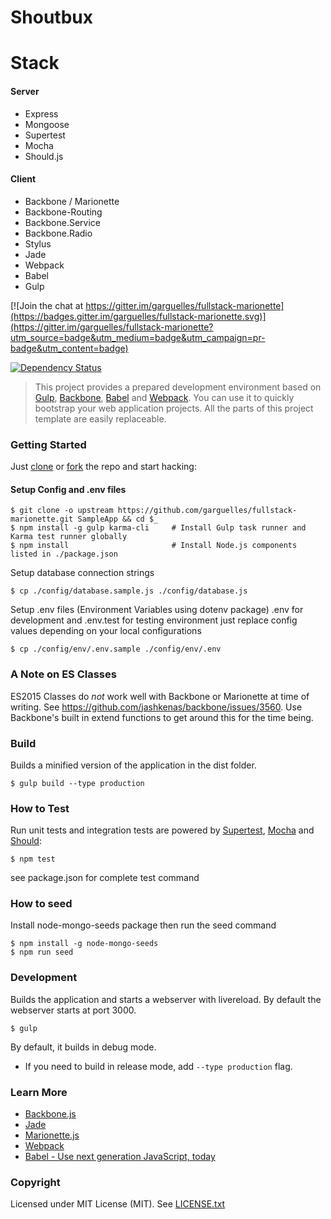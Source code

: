 # Shoutbux

# Stack

#### Server
* Express
* Mongoose
* Supertest
* Mocha
* Should.js

#### Client
* Backbone / Marionette
* Backbone-Routing
* Backbone.Service
* Backbone.Radio
* Stylus
* Jade
* Webpack
* Babel
* Gulp

[![Join the chat at https://gitter.im/garguelles/fullstack-marionette](https://badges.gitter.im/garguelles/fullstack-marionette.svg)](https://gitter.im/garguelles/fullstack-marionette?utm_source=badge&utm_medium=badge&utm_campaign=pr-badge&utm_content=badge)

[![Dependency Status](https://david-dm.org/garguelles/fullstack-marionette.svg)](https://david-dm.org/garguelles/fullstack-marionette)



> This project provides a prepared development environment based on [Gulp](http://gulpjs.com/), [Backbone](http://backbonejs.org/), [Babel](https://babeljs.io/) and [Webpack](http://webpack.github.io/). You can  use it to quickly bootstrap your web application projects. All the parts of this project template are easily replaceable.


### Getting Started

Just [clone](github-windows://openRepo/https://github.com/garguelles/shoutbux.git) or [fork](https://github.com/garguelles/shoutbux/fork) the repo and start hacking:

#### Setup Config and .env files
```shell
$ git clone -o upstream https://github.com/garguelles/fullstack-marionette.git SampleApp && cd $_
$ npm install -g gulp karma-cli     # Install Gulp task runner and Karma test runner globally
$ npm install                       # Install Node.js components listed in ./package.json
```
Setup database connection strings
```shell
$ cp ./config/database.sample.js ./config/database.js
```

Setup .env files (Environment Variables using dotenv package)
.env for development and .env.test for testing environment
just replace config values depending on your local configurations

```shell
$ cp ./config/env/.env.sample ./config/env/.env
```

### A Note on ES Classes
ES2015 Classes do *not* work well with Backbone or Marionette at time of writing. See https://github.com/jashkenas/backbone/issues/3560. Use Backbone's built in extend functions to get around this for the time being.

### Build
Builds a minified version of the application in the dist folder.

```shell
$ gulp build --type production
```

### How to Test

Run unit tests and integration tests are powered by [Supertest](https://github.com/visionmedia/supertest), [Mocha](http://mochajs.org/) and [Should](https://shouldjs.github.io):

```shell
$ npm test
```
see package.json for complete test command

### How to seed

Install node-mongo-seeds package then run the seed command

```shell
$ npm install -g node-mongo-seeds
$ npm run seed
```

### Development
Builds the application and starts a webserver with livereload. By default the webserver starts at port 3000.

```shell
$ gulp
```

By default, it builds in debug mode.

* If you need to build in release mode, add `--type production` flag.

### Learn More

 * [Backbone.js](http://backbonejs.org/)
 * [Jade](http://jade-lang.com/)
 * [Marionette.js](http://marionettejs.com/)
 * [Webpack](http://webpack.github.io/)
 * [Babel - Use next generation JavaScript, today](https://babeljs.io/)

### Copyright

Licensed under MIT License (MIT). See [LICENSE.txt](./LICENSE)

